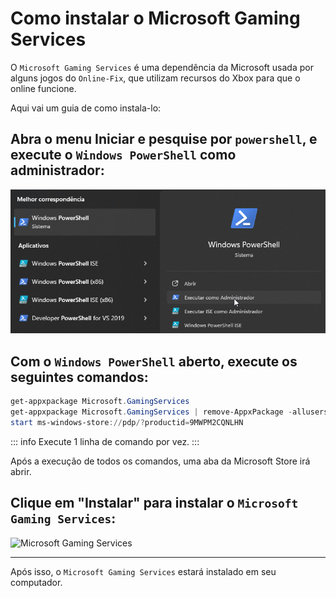 # Como instalar o Microsoft Gaming Services

O `Microsoft Gaming Services` é uma dependência da Microsoft usada por alguns jogos do `Online-Fix`, que utilizam recursos do Xbox para que o online funcione.

Aqui vai um guia de como instala-lo:

## Abra o menu Iniciar e pesquise por `powershell`, e execute o `Windows PowerShell` **como administrador**:

![Powershell](/assets/guias/powershell.png)

## Com o `Windows PowerShell` aberto, execute os seguintes comandos:

```powershell
get-appxpackage Microsoft.GamingServices
get-appxpackage Microsoft.GamingServices | remove-AppxPackage -allusers
start ms-windows-store://pdp/?productid=9MWPM2CQNLHN
```

::: info Execute 1 linha de comando por vez.
:::

Após a execução de todos os comandos, uma aba da Microsoft Store irá abrir.

## Clique em "Instalar" para instalar o `Microsoft Gaming Services`:

![Microsoft Gaming Services](/assets/guias/microsoft-gaming-services.png)

___

Após isso, o `Microsoft Gaming Services` estará instalado em seu computador.


